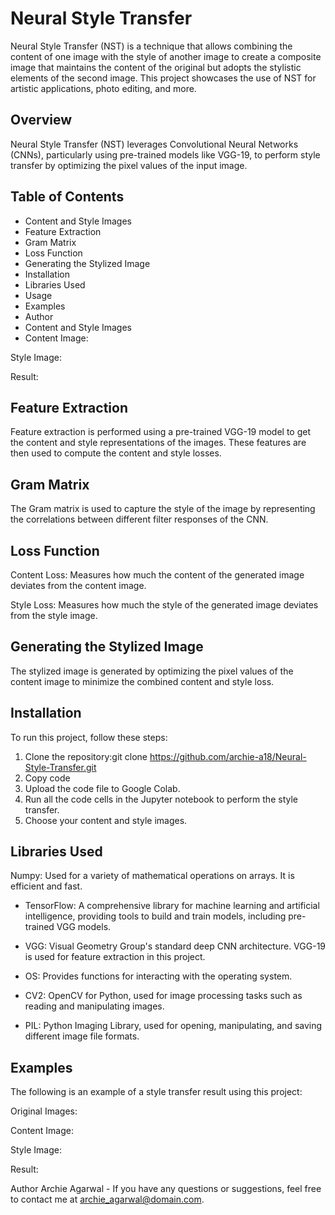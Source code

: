 # Neural Style Transfer

Neural Style Transfer (NST) is a technique that allows combining the content of one image with the style of another image to create a composite image that maintains the content of the original but adopts the stylistic elements of the second image. This project showcases the use of NST for artistic applications, photo editing, and more.

## Overview
Neural Style Transfer (NST) leverages Convolutional Neural Networks (CNNs), particularly using pre-trained models like VGG-19, to perform style transfer by optimizing the pixel values of the input image.

## Table of Contents
* Content and Style Images
* Feature Extraction
* Gram Matrix
* Loss Function
* Generating the Stylized Image
* Installation
* Libraries Used
* Usage
* Examples
* Author
* Content and Style Images
* Content Image:

Style Image:

Result:

## Feature Extraction
Feature extraction is performed using a pre-trained VGG-19 model to get the content and style representations of the images. These features are then used to compute the content and style losses.

## Gram Matrix
The Gram matrix is used to capture the style of the image by representing the correlations between different filter responses of the CNN.

## Loss Function
Content Loss:
Measures how much the content of the generated image deviates from the content image.

Style Loss:
Measures how much the style of the generated image deviates from the style image.

## Generating the Stylized Image
The stylized image is generated by optimizing the pixel values of the content image to minimize the combined content and style loss.

## Installation
To run this project, follow these steps:

1. Clone the repository:git clone https://github.com/archie-a18/Neural-Style-Transfer.git
2. Copy code
3. Upload the code file to Google Colab.
4. Run all the code cells in the Jupyter notebook to perform the style transfer.
5. Choose your content and style images.


## Libraries Used
Numpy:
Used for a variety of mathematical operations on arrays. It is efficient and fast.

* TensorFlow:
A comprehensive library for machine learning and artificial intelligence, providing tools to build and train models, including pre-trained VGG models.

* VGG:
Visual Geometry Group's standard deep CNN architecture. VGG-19 is used for feature extraction in this project.

* OS:
Provides functions for interacting with the operating system.

* CV2:
OpenCV for Python, used for image processing tasks such as reading and manipulating images.

* PIL:
Python Imaging Library, used for opening, manipulating, and saving different image file formats.

## Examples
The following is an example of a style transfer result using this project:

Original Images:

Content Image:

Style Image:

Result:

Author
Archie Agarwal - If you have any questions or suggestions, feel free to contact me at archie_agarwal@domain.com.
